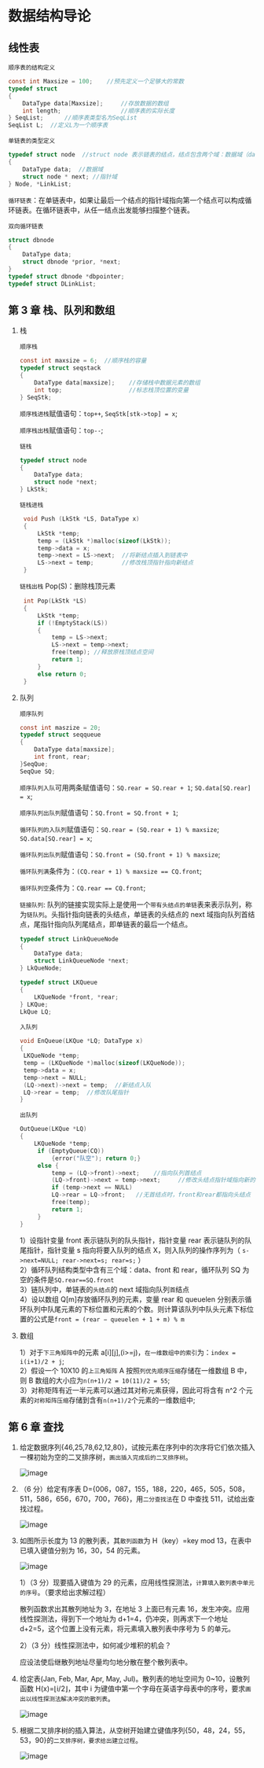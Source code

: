 # 数据结构导论

## 线性表

`顺序表的结构定义`

```c
const int Maxsize = 100;    //预先定义一个足够大的常数
typedef struct
{
    DataType data[Maxsize];     //存放数据的数组
    int length;                 //顺序表的实际长度
} SeqList;      //顺序表类型名为SeqList
SeqList L;  //定义L为一个顺序表
```

`单链表的类型定义`

```c
typedef struct node  //struct node 表示链表的结点，结点包含两个域：数据域（data）和指针域（next）
{
    DataType data;  //数据域
    struct node * next; //指针域
} Node, *LinkList;
```

`循环链表`：在单链表中，如果让最后一个结点的指针域指向第一个结点可以构成循环链表。在循环链表中，从任一结点出发能够扫描整个链表。

`双向循环链表`

```c
struct dbnode
{
    DataType data;
    struct dbnode *prior, *next;
}
typedef struct dbnode *dbpointer;
typedef struct DLinkList;
```

## 第 3 章 栈、队列和数组

1. 栈

   `顺序栈`

   ```c
   const int maxsize = 6;  //顺序栈的容量
   typedef struct seqstack
   {
       DataType data[maxsize];    //存储栈中数据元素的数组
       int top;                   //标志栈顶位置的变量
   } SeqStk;
   ```

   `顺序栈进栈`赋值语句：`top++`, `SeqStk[stk->top] = x`;

   `顺序栈出栈`赋值语句：`top--`;

   `链栈`

   ```c
   typedef struct node
   {
       DataType data;
       struct node *next;
   } LkStk;
   ```

   `链栈进栈`

   ```c
    void Push (LkStk *LS, DataType x)
    {
        LkStk *temp;
        temp = (LkStk *)malloc(sizeof(LkStk));
        temp->data = x;
        temp->next = LS->next;  //将新结点插入到链表中
        LS->next = temp;        //修改栈顶指针指向新结点
    }
   ```

   `链栈出栈` Pop(S)：删除栈顶元素

   ```c
    int Pop(LkStk *LS)
    {
        LkStk *temp;
        if (!EmptyStack(LS))
        {
            temp = LS->next;
            LS->next = temp->next;
            free(temp); //释放原栈顶结点空间
            return 1;
        }
        else return 0;
    }
   ```

2. 队列

   `顺序队列`

   ```c
   const int maszize = 20;
   typedef struct seqqueue
   {
       DataType data[maxsize];
       int front, rear;
   }SeqQue;
   SeqQue SQ;
   ```

   `顺序队列入队`可用两条赋值语句：`SQ.rear = SQ.rear + 1`; `SQ.data[SQ.rear] = x`;

   `顺序队列出队列`赋值语句：`SQ.front = SQ.front + 1`;

   `循环队列的入队列`赋值语句：`SQ.rear = (SQ.rear + 1) % maxsize`; `SQ.data[SQ.rear] = x`;

   `循环队列出队列`赋值语句：`SQ.front = (SQ.front + 1) % maxsize`;

   `循环队列满`条件为：`(CQ.rear + 1) % maxsize == CQ.front`;

   `循环队列空`条件为：`CQ.rear == CQ.front`;

   `链接队列`: 队列的链接实现实际上是使用一个`带有头结点的单链`表来表示队列，称为`链队列`。头指针指向链表的头结点，单链表的头结点的 next 域指向队列首结点，尾指针指向队列尾结点，即单链表的最后一个结点。

   ```c
   typedef struct LinkQueueNode
   {
       DataType data;
       struct LinkQueueNode *next;
   } LkQueNode;

   typedef struct LKQueue
   {
       LKQueNode *front, *rear;
   } LKQue;
   LkQue LQ;
   ```

   `入队列`

   ```c
   void EnQueue(LKQue *LQ; DataType x)
   {
    LKQueNode *temp;
    temp = (LKQueNode *)malloc(sizeof(LKQueNode));
    temp->data = x;
    temp->next = NULL;
    (LQ->next)->next = temp;  //新结点入队
    LQ->rear = temp;  //修改队尾指针
   }
   ```

   `出队列`

   ```c
   OutQueue(LKQue *LQ)
   {
       LKQueNode *temp;
        if (EmptyQueue(CQ))
            {error("队空"); return 0;}
        else {
            temp = (LQ->front)->next;    //指向队列首结点
            (LQ->front)->next = temp->next;     //修改头结点指针域指向新的首结点
            if (temp->next == NULL)
            LQ->rear = LQ->front;   //无首结点时，front和rear都指向头结点
            free(temp);
            return 1;
        }
   }
   ```

   1）设指针变量 front 表示链队列的队头指针，指针变量 rear 表示链队列的队尾指针，指针变量 s 指向将要入队列的结点 X，则入队列的操作序列为（ `s->next=NULL; rear->next=s; rear=s;` ）  
   2）循环队列结构类型中含有三个域：data、front 和 rear，循环队列 SQ 为空的条件是`SQ.rear==SQ.front`  
   3）链队列中，单链表的`头结点`的 next 域指向队列`首`结点  
   4）设以数组 Q[m]存放循环队列的元素，变量 rear 和 queuelen 分别表示循环队列中队尾元素的下标位置和元素的个数。则计算该队列中队头元素下标位置的公式是`front = (rear − queuelen + 1 + m) % m`

3. 数组

   1）对于`下三角矩阵中`的元素 a[i][j],(i>=j)，`在一维数组中的索引`为：`index = i(i+1)/2 + j`;  
   2）假设一个 10X10 的`上三角矩阵` A 按照`列优先顺序压缩`存储在一维数组 B 中，则 B 数组的大小应为`n(n+1)/2 = 10(11)/2 = 55`;  
   3）对称矩阵有近一半元素可以通过其对称元素获得，因此可将含有 n^2 个元素的`对称矩阵压缩`存储到含有`n(n+1)/2`个元素的一维数组中;

## 第 6 章 查找

1. 给定数据序列{46,25,78,62,12,80}，试按元素在序列中的次序将它们依次插入一棵初始为空的二叉排序树，`画出插入完成后的二叉排序树`。

   ![image](https://sdjrzk-1251357229.cos.ap-guangzhou.myqcloud.com/exam/paper/568/images/4904.png)

2. （6 分）给定有序表 D={006，087，155，188，220，465，505，508，511，586，656，670，700，766}，用`二分查找法`在 D 中查找 511，试给出查找过程。

   ![image](https://sdjrzk-1251357229.cos.ap-guangzhou.myqcloud.com/exam/paper/3508/images/010.jpg)

3. 如图所示长度为 13 的散列表，其`散列函数`为 H（key）=key mod 13，在表中已填入键值分别为 16，30，54 的元素。

   ![image](https://sdjrzk-1251357229.cos.ap-guangzhou.myqcloud.com/exam/paper/3508/images/004.jpg)

   1）（3 分）现要插入键值为 29 的元素，应用线性探测法，`计算填入散列表中单元的序号`。（要求给出求解过程）

   散列函数求出其散列地址为 3，在地址 3 上面已有元素 16，发生冲突。应用线性探测法，得到下一个地址为 d+1=4，仍冲突，则再求下一个地址 d+2=5，这个位置上没有元素，将元素填入散列表中序号为 5 的单元。

   2）（3 分）线性探测法中，如何减少堆积的机会？

   应设法使后继散列地址尽量均匀地分散在整个散列表中。

4. 给定表(Jan, Feb, Mar, Apr, May, Jul)。散列表的地址空间为 0~10，设散列函数 H(x)=⌊i/2⌋，其中 i 为键值中第一个字母在英语字母表中的序号，要求`画出以线性探测法解决冲突的散列表`。

   ![image](https://sdjrzk-1251357229.cos.ap-guangzhou.myqcloud.com/exam/paper/3237/images/2726.png)

5. 根据二叉排序树的插入算法，从空树开始建立键值序列{50，48，24，55，53，90}的`二叉排序树，要求给出建立过程`。

   ![image](https://sdjrzk-1251357229.cos.ap-guangzhou.myqcloud.com/exam/paper/1649/images/2581.png)
